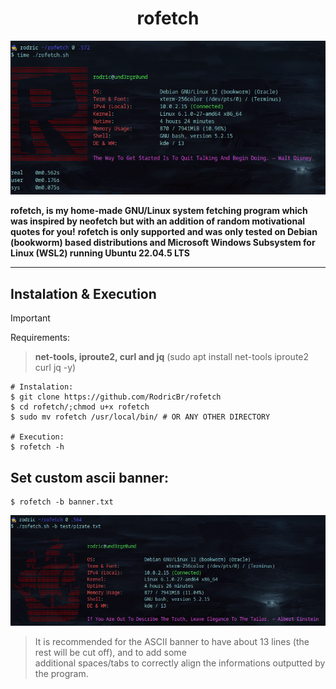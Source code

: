 <h1 align="center">rofetch</h2>

<p align="center">
  <img border="0" src=".img/example.png" alt="roFetch example" title="Isn't it simply awesome?!">
</p>

**rofetch, is my home-made GNU/Linux system fetching program which was inspired by neofetch but with an addition of random motivational quotes for you!**
**rofetch is only supported and was only tested on Debian (bookworm) based distributions and Microsoft Windows Subsystem for Linux (WSL2) running Ubuntu 22.04.5 LTS**

<hr>

## Instalation & Execution <br>

> [!IMPORTANT] 
> Requirements: <br>

> **net-tools, iproute2, curl and jq** (sudo apt install net-tools iproute2 curl jq -y) <br>

```console
# Instalation:
$ git clone https://github.com/RodricBr/rofetch
$ cd rofetch/;chmod u+x rofetch
$ sudo mv rofetch /usr/local/bin/ # OR ANY OTHER DIRECTORY

# Execution:
$ rofetch -h
```

## Set custom ascii banner: <br>

```console
$ rofetch -b banner.txt
```

<p align="center">
  <img border="0" src=".img/example-2.png" alt="roFetch banner" title="Banner!">
</p>

> It is recommended for the ASCII banner to have about 13 lines (the rest will be cut off), and to add some <br>
> additional spaces/tabs to correctly align the informations outputted by the program.
